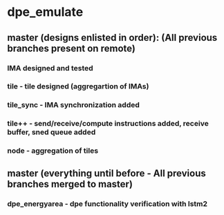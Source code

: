 # dpe_emulate

## master (designs enlisted in order): (All previous branches present on remote)
### IMA designed and tested
### tile - tile designed (aggregartion of IMAs)
### tile_sync - IMA synchronization added
### tile++ - send/receive/compute instructions added, receive buffer, sned queue added
### node - aggregation of tiles

## master (everything until before - All previous branches merged to master)
### dpe_energyarea - dpe functionality verification with lstm2
